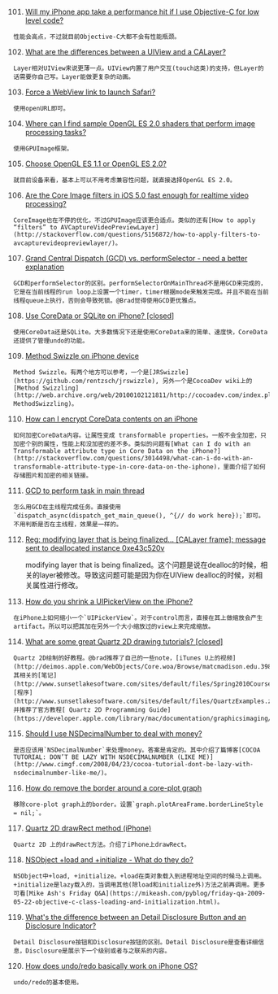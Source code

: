 101. [Will my iPhone app take a performance hit if I use Objective-C for low level code?](http://stackoverflow.com/questions/926728/will-my-iphone-app-take-a-performance-hit-if-i-use-objective-c-for-low-level-cod)

	性能会高点，不过就目前Objective-C大都不会有性能瓶颈。

102. [What are the differences between a UIView and a CALayer?](http://stackoverflow.com/questions/7826306/what-are-the-differences-between-a-uiview-and-a-calayer)

	Layer相对UIView来说更薄一点。UIView内置了用户交互(touch这类)的支持，但Layer的话需要你自己写。Layer能做更复杂的动画。
	
103. [Force a WebView link to launch Safari?](http://stackoverflow.com/questions/2532453/force-a-webview-link-to-launch-safari)

	使用openURL即可。

104. [Where can I find sample OpenGL ES 2.0 shaders that perform image processing tasks?](http://stackoverflow.com/questions/5830139/where-can-i-find-sample-opengl-es-2-0-shaders-that-perform-image-processing-task)

	使用GPUImage框架。

105. [Choose OpenGL ES 1.1 or OpenGL ES 2.0?](http://stackoverflow.com/questions/4784137/choose-opengl-es-1-1-or-opengl-es-2-0)

	就目前设备来看，基本上可以不用考虑兼容性问题，就直接选择OpenGL ES 2.0。
	
106. [Are the Core Image filters in iOS 5.0 fast enough for realtime video processing?](http://stackoverflow.com/questions/6625888/are-the-core-image-filters-in-ios-5-0-fast-enough-for-realtime-video-processing)

	CoreImage也在不停的优化，不过GPUImage应该更合适点。类似的还有[How to apply “filters” to AVCaptureVideoPreviewLayer](http://stackoverflow.com/questions/5156872/how-to-apply-filters-to-avcapturevideopreviewlayer/)。

107. [Grand Central Dispatch (GCD) vs. performSelector - need a better explanation](http://stackoverflow.com/questions/5225130/grand-central-dispatch-gcd-vs-performselector-need-a-better-explanation/)

	GCD和performSelector的区别。performSelectorOnMainThread不是用GCD来完成的，它是在当前线程的run loop上设置一个timer，timer根据mode来触发完成。并且不能在当前线程queue上执行，否则会导致死锁。@Brad觉得使用GCD更优雅点。

108. [Use CoreData or SQLite on iPhone? [closed]](http://stackoverflow.com/questions/1318467/use-coredata-or-sqlite-on-iphone)

	使用CoreData还是SQLite。大多数情况下还是使用CoreData来的简单、速度快，CoreData还提供了管理undo的功能。

109. [Method Swizzle on iPhone device](http://stackoverflow.com/questions/1637604/method-swizzle-on-iphone-device)
	
	Method Swizzle。有两个地方可以参考，一个是[JRSwizzle](https://github.com/rentzsch/jrswizzle), 另外一个是CocoaDev wiki上的[Method Swizzling](http://web.archive.org/web/20100102121811/http://cocoadev.com/index.pl?MethodSwizzling)。

110. [How can I encrypt CoreData contents on an iPhone](http://stackoverflow.com/questions/1645007/how-can-i-encrypt-coredata-contents-on-an-iphone)

	如何加密CoreData内容。让属性变成 transformable properties。一般不会全加密，只加密个别的属性，性能上和没加密的差不多。类似的问题有[What can I do with an Transformable attribute type in Core Data on the iPhone?](http://stackoverflow.com/questions/3014498/what-can-i-do-with-an-transformable-attribute-type-in-core-data-on-the-iphone)，里面介绍了如何存储图片和加密的相关链接。

111. [GCD to perform task in main thread](http://stackoverflow.com/questions/5662360/gcd-to-perform-task-in-main-thread)

	怎么用GCD在主线程完成任务。直接使用`dispatch_async(dispatch_get_main_queue(), ^{// do work here});`即可。不用判断是否在主线程，效果是一样的。

112. [Reg: modifying layer that is being finalized… [CALayer frame]: message sent to deallocated instance 0xe43c520v](http://stackoverflow.com/questions/4956413/reg-modifying-layer-that-is-being-finalized-calayer-frame-message-sen)

	 modifying layer that is being finalized。这个问题是说在dealloc的时候，相关的layer被修改。导致这问题可能是因为你在UIView dealloc的时候，对相关属性进行修改。

113. [How do you shrink a UIPickerView on the iPhone?](http://stackoverflow.com/questions/905969/how-do-you-shrink-a-uipickerview-on-the-iphone)

	在iPhone上如何缩小一个`UIPickerView`。对于control而言，直接在其上做缩放会产生artifact。所以可以把其加在另外一个大小缩放过的view上来完成缩放。

114. [What are some great Quartz 2D drawing tutorials? [closed]](http://stackoverflow.com/questions/3463256/what-are-some-great-quartz-2d-drawing-tutorials)

	Quartz 2D绘制的好教程。@brad推荐了自己的一些note，[iTunes U上的视频](http://deimos.apple.com/WebObjects/Core.woa/Browse/matcmadison.edu.3989485784.03989485786)，其相关的[笔记](http://www.sunsetlakesoftware.com/sites/default/files/Spring2010CourseNotes/quartz%202d%20drawing.html)、[程序](http://www.sunsetlakesoftware.com/sites/default/files/QuartzExamples.zip)，并推荐了官方教程[ Quartz 2D Programming Guide](https://developer.apple.com/library/mac/documentation/graphicsimaging/conceptual/drawingwithquartz2d/Introduction/Introduction.html)。

115. [Should I use NSDecimalNumber to deal with money?](http://stackoverflow.com/questions/421463/should-i-use-nsdecimalnumber-to-deal-with-money)
	
	是否应该用`NSDecimalNumber`来处理money。答案是肯定的。其中介绍了篇博客[COCOA TUTORIAL: DON’T BE LAZY WITH NSDECIMALNUMBER (LIKE ME)](http://www.cimgf.com/2008/04/23/cocoa-tutorial-dont-be-lazy-with-nsdecimalnumber-like-me/)。

116. [How do remove the border around a core-plot graph](http://stackoverflow.com/questions/2194290/how-do-remove-the-border-around-a-core-plot-graph)

	移除core-plot graph上的border。设置`graph.plotAreaFrame.borderLineStyle = nil;`。

117. [Quartz 2D drawRect method (iPhone)](http://stackoverflow.com/questions/716351/quartz-2d-drawrect-method-iphone)

	Quartz 2D 上的drawRect方法。介绍了iPhone上drawRect。

118. [NSObject +load and +initialize - What do they do?](http://stackoverflow.com/questions/13326435/nsobject-load-and-initialize-what-do-they-do)

	NSObject中+load, +initialize。+load在类对象载入到进程地址空间的时候马上调用。+initialize是lazy载入的，当调用其他(除load和initialize外)方法之前再调用。更多可看[Mike Ash's Friday Q&A](https://mikeash.com/pyblog/friday-qa-2009-05-22-objective-c-class-loading-and-initialization.html)。

119. [What's the difference between an Detail Disclosure Button and an Disclosure Indicator?](http://stackoverflow.com/questions/3078665/whats-the-difference-between-an-detail-disclosure-button-and-an-disclosure-indi)

	Detail Disclosure按钮和Disclosure按钮的区别。Detail Disclosure是查看详细信息，Disclosure是展示下一个级别或者与之联系的内容。

120. [How does undo/redo basically work on iPhone OS?](http://stackoverflow.com/questions/2449268/how-does-undo-redo-basically-work-on-iphone-os)

	undo/redo的基本使用。